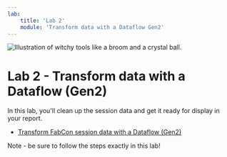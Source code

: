 ```yaml
---
lab:
    title: 'Lab 2'
    module: 'Transform data with a Dataflow Gen2'
---
```


![Illustration of witchy tools like a broom and a crystal ball.](https://github.com/shannonlindsay/WitchesGuide/assets/77289548/447db609-f27d-4de7-b2e3-0c653c466f3c)

# Lab 2 - Transform data with a Dataflow (Gen2)

In this lab, you'll clean up the session data and get it ready for display in your report.

- [Transform FabCon session data with a Dataflow (Gen2)](https://scribehow.com/viewer/2_Transform_FabCon_Session_Data_with_a_Dataflow_Gen2__1HN0lnewRReV8-Jsh32OyA?referrer=documents)

Note - be sure to follow the steps exactly in this lab!




